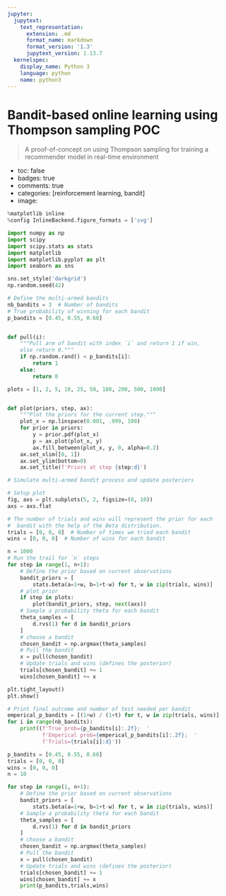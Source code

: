 ```yaml
---
jupyter:
  jupytext:
    text_representation:
      extension: .md
      format_name: markdown
      format_version: '1.3'
      jupytext_version: 1.13.7
  kernelspec:
    display_name: Python 3
    language: python
    name: python3
---
```


<!-- #region id="0rI-APw2yWGN" -->
# Bandit-based online learning using Thompson sampling POC
> A proof-of-concept on using Thompson sampling for training a recommender model in real-time environment

- toc: false
- badges: true
- comments: true
- categories: [reinforcement learning, bandit]
- image: 
<!-- #endregion -->

```python id="CTtJ_HRrPAcr"
%matplotlib inline
%config InlineBackend.figure_formats = ['svg']

import numpy as np
import scipy
import scipy.stats as stats
import matplotlib
import matplotlib.pyplot as plt
import seaborn as sns

sns.set_style('darkgrid')
np.random.seed(42)
```

```python id="YYL-T7eNR1TA"
# Define the multi-armed bandits
nb_bandits = 3  # Number of bandits
# True probability of winning for each bandit
p_bandits = [0.45, 0.55, 0.60]


def pull(i):
    """Pull arm of bandit with index `i` and return 1 if win, 
    else return 0."""
    if np.random.rand() < p_bandits[i]:
        return 1
    else:
        return 0
```

```python id="mSO45otKR4Ql"
plots = [1, 2, 5, 10, 25, 50, 100, 200, 500, 1000]


def plot(priors, step, ax):
    """Plot the priors for the current step."""
    plot_x = np.linspace(0.001, .999, 100)
    for prior in priors:
        y = prior.pdf(plot_x)
        p = ax.plot(plot_x, y)
        ax.fill_between(plot_x, y, 0, alpha=0.2)
    ax.set_xlim([0, 1])
    ax.set_ylim(bottom=0)
    ax.set_title(f'Priors at step {step:d}')
```

```python colab={"base_uri": "https://localhost:8080/", "height": 970} id="8D5E6SynUCoZ" outputId="40090be3-5880-4a91-eca5-a0b637fd5ca0"
# Simulate multi-armed bandit process and update posteriors

# Setup plot
fig, axs = plt.subplots(5, 2, figsize=(8, 10))
axs = axs.flat

# The number of trials and wins will represent the prior for each
#  bandit with the help of the Beta distribution.
trials = [0, 0, 0]  # Number of times we tried each bandit
wins = [0, 0, 0]  # Number of wins for each bandit

n = 1000
# Run the trail for `n` steps
for step in range(1, n+1):
    # Define the prior based on current observations
    bandit_priors = [
        stats.beta(a=1+w, b=1+t-w) for t, w in zip(trials, wins)]
    # plot prior 
    if step in plots:
        plot(bandit_priors, step, next(axs))
    # Sample a probability theta for each bandit
    theta_samples = [
        d.rvs(1) for d in bandit_priors
    ]
    # choose a bandit
    chosen_bandit = np.argmax(theta_samples)
    # Pull the bandit
    x = pull(chosen_bandit)
    # Update trials and wins (defines the posterior)
    trials[chosen_bandit] += 1
    wins[chosen_bandit] += x

plt.tight_layout()
plt.show()
```

```python colab={"base_uri": "https://localhost:8080/"} id="MkTn0yXBVrG4" outputId="30130600-8b3c-45af-b4df-a2d88eeff3f6"
# Print final outcome and number of test needed per bandit
emperical_p_bandits = [(1+w) / (1+t) for t, w in zip(trials, wins)]
for i in range(nb_bandits):
    print((f'True prob={p_bandits[i]:.2f};  '
           f'Emperical prob={emperical_p_bandits[i]:.2f};  '
           f'Trials={trials[i]:d}'))
```

```python colab={"base_uri": "https://localhost:8080/"} id="bdV6kWMeVuA3" outputId="84559409-e556-4ec4-9d1f-f2e96aec3bdb"
p_bandits = [0.45, 0.55, 0.60]
trials = [0, 0, 0]
wins = [0, 0, 0]
n = 10

for step in range(1, n+1):
    # Define the prior based on current observations
    bandit_priors = [
        stats.beta(a=1+w, b=1+t-w) for t, w in zip(trials, wins)]
    # Sample a probability theta for each bandit
    theta_samples = [
        d.rvs(1) for d in bandit_priors
    ]
    # choose a bandit
    chosen_bandit = np.argmax(theta_samples)
    # Pull the bandit
    x = pull(chosen_bandit)
    # Update trials and wins (defines the posterior)
    trials[chosen_bandit] += 1
    wins[chosen_bandit] += x
    print(p_bandits,trials,wins)
```
